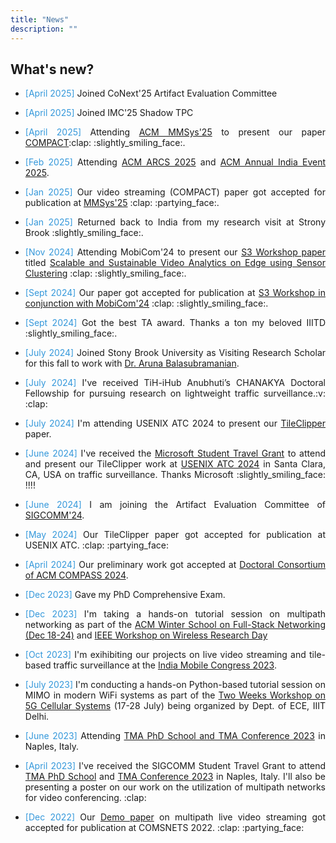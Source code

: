 ```yaml
---
title: "News"
description: ""
---
```


## What's new?
* <p align="justify"><span style="color: #3498DB;">[April 2025]</span> Joined CoNext'25 Artifact Evaluation Committee</p>
<p class="" style="margin: 2px;"></p>

* <p align="justify"><span style="color: #3498DB;">[April 2025]</span> Joined IMC'25 Shadow TPC</p>
<p class="" style="margin: 2px;"></p>

* <p align="justify"><span style="color: #3498DB;">[April 2025]</span> Attending <a href="https://2025.acmmmsys.org/">ACM MMSys'25</a> to present our paper <a href="https://dl.acm.org/doi/10.1145/3712676.3714451">COMPACT</a>:clap: :slightly_smiling_face:.</p>
<p class="" style="margin: 2px;"></p>

* <p align="justify"><span style="color: #3498DB;">[Feb 2025]</span> Attending <a href="https://event.india.acm.org/arcs/home/">ACM ARCS 2025</a> and <a href="https://event.india.acm.org/annualevent/home/">ACM Annual India Event 2025</a>.</p>
<p class="" style="margin: 2px;"></p>

* <p align="justify"><span style="color: #3498DB;">[Jan 2025]</span> Our video streaming (COMPACT) paper got accepted for publication at <a href="https://2025.acmmmsys.org/">MMSys'25</a> :clap: :partying_face:.</p>
<p class="" style="margin: 2px;"></p>

* <p align="justify"><span style="color: #3498DB;">[Jan 2025]</span> Returned back to India from my research visit at Strony Brook :slightly_smiling_face:.</p>
<p class="" style="margin: 2px;"></p>

* <p align="justify"><span style="color: #3498DB;">[Nov 2024]</span> Attending MobiCom'24 to present our <a href="https://s32024.smartnets.yale.edu/index.html">S3 Workshop paper</a> titled <a href="https://dl.acm.org/doi/10.1145/3636534.3695902">Scalable and Sustainable Video Analytics on Edge using Sensor Clustering</a> :clap: :slightly_smiling_face:.</p>
<p class="" style="margin: 2px;"></p>

* <p align="justify"><span style="color: #3498DB;">[Sept 2024]</span> Our paper got accepted for publication at <a href="https://s32024.smartnets.yale.edu/index.html ">S3 Workshop in conjunction with MobiCom'24</a> :clap: :slightly_smiling_face:.</p>
<p class="" style="margin: 2px;"></p>

* <p align="justify"><span style="color: #3498DB;">[Sept 2024]</span> Got the best TA award. Thanks a ton my beloved IIITD :slightly_smiling_face:.</p>
<p class="" style="margin: 2px;"></p>

* <p align="justify"><span style="color: #3498DB;">[July 2024]</span> Joined Stony Brook University as Visiting Research Scholar for this fall to work with <a href="https://www3.cs.stonybrook.edu/~arunab/">Dr. Aruna Balasubramanian</a>. </p>
<p class="" style="margin: 2px;"></p>

* <p align="justify"><span style="color: #3498DB;">[July 2024]</span> I've received TiH-iHub Anubhuti’s CHANAKYA Doctoral Fellowship for pursuing research on lightweight traffic surveillance.:v: :clap:</p>
<p class="" style="margin: 2px;"></p>

* <p align="justify"><span style="color: #3498DB;">[July 2024]</span> I'm attending USENIX ATC 2024 to present our <a href="https://www.usenix.org/conference/atc24/presentation/chaudhary">TileClipper</a> paper.</p>
<p class="" style="margin: 2px;"></p>

* <p align="justify"><span style="color: #3498DB;">[June 2024]</span> I've received the <a href="https://www.microsoft.com/en-us/research/academic-program/academic-outreach/">Microsoft Student Travel Grant</a> to attend and present our TileClipper work at <a href="https://www.usenix.org/conference/atc24">USENIX ATC 2024</a> in Santa Clara, CA, USA on traffic surveillance. Thanks Microsoft :slightly_smiling_face: !!!!</p>
<p class="" style="margin: 2px;"></p>

* <p align="justify"><span style="color: #3498DB;">[June 2024]</span> I am joining the Artifact Evaluation Committee of <a href="https://conferences.sigcomm.org/sigcomm/2024/cf-artifacts/">SIGCOMM'24</a>.</p>
<p class="" style="margin: 2px;"></p>

* <p align="justify"><span style="color: #3498DB;">[May 2024]</span> Our TileClipper paper got accepted for publication at USENIX ATC. :clap: :partying_face:</p>
<p class="" style="margin: 2px;"></p>

* <p align="justify"><span style="color: #3498DB;">[April 2024]</span> Our preliminary work got accepted at <a href="https://compass.acm.org/doctoral-and-masters-consortium/">Doctoral Consortium of ACM COMPASS 2024</a>.</p>
<p class="" style="margin: 2px;"></p>

* <p align="justify"><span style="color: #3498DB;">[Dec 2023]</span> Gave my PhD Comprehensive Exam.</p>
<p class="" style="margin: 2px;"></p>

* <p align="justify"><span style="color: #3498DB;">[Dec 2023]</span> I'm taking a hands-on tutorial session on multipath networking as part of the <a href="https://www.iiitd.ac.in/fsn/">ACM Winter School on Full-Stack Networking (Dec 18-24)</a> and <a href="https://iiitd.ac.in/wrd/IEEE">IEEE Workshop on Wireless Research Day</a></p>
<p class="" style="margin: 2px;"></p>

* <p align="justify"><span style="color: #3498DB;">[Oct 2023]</span> 	I'm exihibiting our projects on live video streaming and tile-based traffic surveillance at the <a href="https://www.linkedin.com/posts/iiit-delhi_imc2023-indiamobilecongress-activity-7123886117665259520-Xat3/?utm_source=share&utm_medium=member_desktop">India Mobile Congress 2023</a>.</p>
<p class="" style="margin: 2px;"></p>

* <p align="justify"><span style="color: #3498DB;">[July 2023]</span> 	I'm conducting a hands-on Python-based tutorial session on MIMO in modern WiFi systems as part of the <a href="https://iiitd.ac.in/5gworkshop2023/">Two Weeks Workshop on 5G Cellular Systems</a> (17-28 July) being organized by Dept. of ECE, IIIT Delhi.</p>
<p class="" style="margin: 2px;"></p>

* <p align="justify"><span style="color: #3498DB;">[June 2023]</span> Attending <a href="https://www.linkedin.com/posts/shubhamchdhary_s2n-iiitd-iitindore-activity-7080189346078744576-5aim?utm_source=share&utm_medium=member_desktop">TMA PhD School and TMA Conference 2023</a> in Naples, Italy.</p>
<p class="" style="margin: 2px;"></p>

* <p align="justify"><span style="color: #3498DB;">[April 2023]</span> I've received the SIGCOMM Student Travel Grant to attend <a href="https://tma.ifip.org/2023/phd-school/">TMA PhD School</a> and <a href="https://tma.ifip.org/2023/">TMA Conference 2023</a> in Naples, Italy. I'll also be presenting a poster on our work on the utilization of multipath networks for video conferencing. :clap:</p>
<p class="" style="margin: 2px;"></p>

* <p align="justify"><span style="color: #3498DB;">[Dec 2022]</span> Our  <a href="https://ieeexplore.ieee.org/abstract/document/10041371">Demo paper</a> on multipath live video streaming got accepted for publication at COMSNETS 2022. :clap: :partying_face:</p>
<p class="" style="margin: 2px;"></p>

<!-- <br>  -->
<hr style="height:0.1pt; visibility:hidden;" />